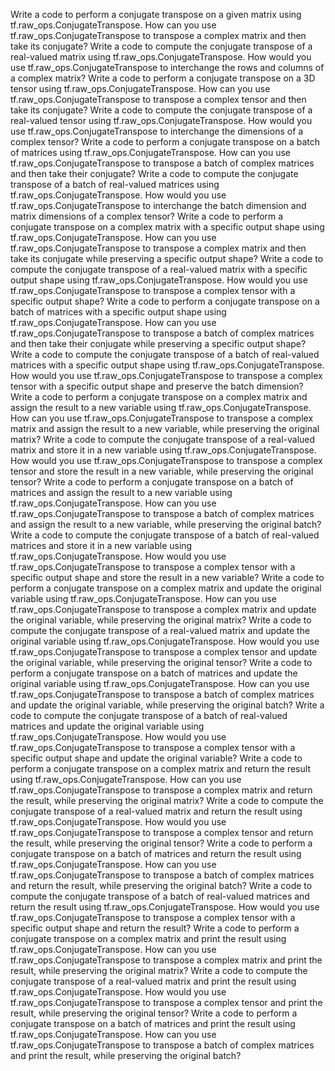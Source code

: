 Write a code to perform a conjugate transpose on a given matrix using tf.raw_ops.ConjugateTranspose.
How can you use tf.raw_ops.ConjugateTranspose to transpose a complex matrix and then take its conjugate?
Write a code to compute the conjugate transpose of a real-valued matrix using tf.raw_ops.ConjugateTranspose.
How would you use tf.raw_ops.ConjugateTranspose to interchange the rows and columns of a complex matrix?
Write a code to perform a conjugate transpose on a 3D tensor using tf.raw_ops.ConjugateTranspose.
How can you use tf.raw_ops.ConjugateTranspose to transpose a complex tensor and then take its conjugate?
Write a code to compute the conjugate transpose of a real-valued tensor using tf.raw_ops.ConjugateTranspose.
How would you use tf.raw_ops.ConjugateTranspose to interchange the dimensions of a complex tensor?
Write a code to perform a conjugate transpose on a batch of matrices using tf.raw_ops.ConjugateTranspose.
How can you use tf.raw_ops.ConjugateTranspose to transpose a batch of complex matrices and then take their conjugate?
Write a code to compute the conjugate transpose of a batch of real-valued matrices using tf.raw_ops.ConjugateTranspose.
How would you use tf.raw_ops.ConjugateTranspose to interchange the batch dimension and matrix dimensions of a complex tensor?
Write a code to perform a conjugate transpose on a complex matrix with a specific output shape using tf.raw_ops.ConjugateTranspose.
How can you use tf.raw_ops.ConjugateTranspose to transpose a complex matrix and then take its conjugate while preserving a specific output shape?
Write a code to compute the conjugate transpose of a real-valued matrix with a specific output shape using tf.raw_ops.ConjugateTranspose.
How would you use tf.raw_ops.ConjugateTranspose to transpose a complex tensor with a specific output shape?
Write a code to perform a conjugate transpose on a batch of matrices with a specific output shape using tf.raw_ops.ConjugateTranspose.
How can you use tf.raw_ops.ConjugateTranspose to transpose a batch of complex matrices and then take their conjugate while preserving a specific output shape?
Write a code to compute the conjugate transpose of a batch of real-valued matrices with a specific output shape using tf.raw_ops.ConjugateTranspose.
How would you use tf.raw_ops.ConjugateTranspose to transpose a complex tensor with a specific output shape and preserve the batch dimension?
Write a code to perform a conjugate transpose on a complex matrix and assign the result to a new variable using tf.raw_ops.ConjugateTranspose.
How can you use tf.raw_ops.ConjugateTranspose to transpose a complex matrix and assign the result to a new variable, while preserving the original matrix?
Write a code to compute the conjugate transpose of a real-valued matrix and store it in a new variable using tf.raw_ops.ConjugateTranspose.
How would you use tf.raw_ops.ConjugateTranspose to transpose a complex tensor and store the result in a new variable, while preserving the original tensor?
Write a code to perform a conjugate transpose on a batch of matrices and assign the result to a new variable using tf.raw_ops.ConjugateTranspose.
How can you use tf.raw_ops.ConjugateTranspose to transpose a batch of complex matrices and assign the result to a new variable, while preserving the original batch?
Write a code to compute the conjugate transpose of a batch of real-valued matrices and store it in a new variable using tf.raw_ops.ConjugateTranspose.
How would you use tf.raw_ops.ConjugateTranspose to transpose a complex tensor with a specific output shape and store the result in a new variable?
Write a code to perform a conjugate transpose on a complex matrix and update the original variable using tf.raw_ops.ConjugateTranspose.
How can you use tf.raw_ops.ConjugateTranspose to transpose a complex matrix and update the original variable, while preserving the original matrix?
Write a code to compute the conjugate transpose of a real-valued matrix and update the original variable using tf.raw_ops.ConjugateTranspose.
How would you use tf.raw_ops.ConjugateTranspose to transpose a complex tensor and update the original variable, while preserving the original tensor?
Write a code to perform a conjugate transpose on a batch of matrices and update the original variable using tf.raw_ops.ConjugateTranspose.
How can you use tf.raw_ops.ConjugateTranspose to transpose a batch of complex matrices and update the original variable, while preserving the original batch?
Write a code to compute the conjugate transpose of a batch of real-valued matrices and update the original variable using tf.raw_ops.ConjugateTranspose.
How would you use tf.raw_ops.ConjugateTranspose to transpose a complex tensor with a specific output shape and update the original variable?
Write a code to perform a conjugate transpose on a complex matrix and return the result using tf.raw_ops.ConjugateTranspose.
How can you use tf.raw_ops.ConjugateTranspose to transpose a complex matrix and return the result, while preserving the original matrix?
Write a code to compute the conjugate transpose of a real-valued matrix and return the result using tf.raw_ops.ConjugateTranspose.
How would you use tf.raw_ops.ConjugateTranspose to transpose a complex tensor and return the result, while preserving the original tensor?
Write a code to perform a conjugate transpose on a batch of matrices and return the result using tf.raw_ops.ConjugateTranspose.
How can you use tf.raw_ops.ConjugateTranspose to transpose a batch of complex matrices and return the result, while preserving the original batch?
Write a code to compute the conjugate transpose of a batch of real-valued matrices and return the result using tf.raw_ops.ConjugateTranspose.
How would you use tf.raw_ops.ConjugateTranspose to transpose a complex tensor with a specific output shape and return the result?
Write a code to perform a conjugate transpose on a complex matrix and print the result using tf.raw_ops.ConjugateTranspose.
How can you use tf.raw_ops.ConjugateTranspose to transpose a complex matrix and print the result, while preserving the original matrix?
Write a code to compute the conjugate transpose of a real-valued matrix and print the result using tf.raw_ops.ConjugateTranspose.
How would you use tf.raw_ops.ConjugateTranspose to transpose a complex tensor and print the result, while preserving the original tensor?
Write a code to perform a conjugate transpose on a batch of matrices and print the result using tf.raw_ops.ConjugateTranspose.
How can you use tf.raw_ops.ConjugateTranspose to transpose a batch of complex matrices and print the result, while preserving the original batch?